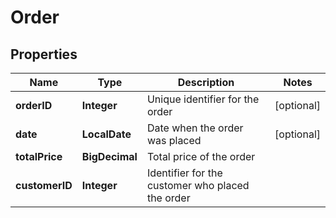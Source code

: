 

# Order


## Properties

| Name | Type | Description | Notes |
|------------ | ------------- | ------------- | -------------|
|**orderID** | **Integer** | Unique identifier for the order |  [optional] |
|**date** | **LocalDate** | Date when the order was placed |  [optional] |
|**totalPrice** | **BigDecimal** | Total price of the order |  |
|**customerID** | **Integer** | Identifier for the customer who placed the order |  |



